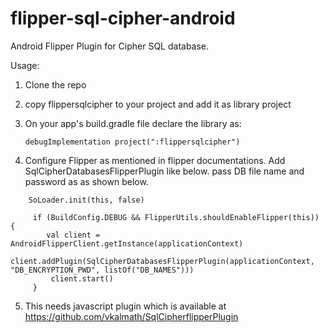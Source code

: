 # flipper-sql-cipher-android
Android Flipper Plugin for Cipher SQL database.

Usage:
1. Clone the repo
2. copy flippersqlcipher to your project and add it as library project
3. On your app's build.gradle file declare the library as:
    ```
    debugImplementation project(":flippersqlcipher")
    ```

4. Configure Flipper as mentioned in flipper documentations. Add SqlCipherDatabasesFlipperPlugin like below. pass DB file name and password as as shown below.
```
    SoLoader.init(this, false)

     if (BuildConfig.DEBUG && FlipperUtils.shouldEnableFlipper(this)) {
        val client = AndroidFlipperClient.getInstance(applicationContext)
         client.addPlugin(SqlCipherDatabasesFlipperPlugin(applicationContext, "DB_ENCRYPTION_PWD", listOf("DB_NAMES")))
         client.start()
     }
```
5. This needs javascript plugin which is available at
https://github.com/vkalmath/SqlCipherflipperPlugin
